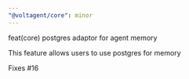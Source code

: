 ```yaml
---
"@voltagent/core": minor
---
```


feat(core) postgres adaptor for agent memory

This feature allows users to use postgres for memory

Fixes #16
